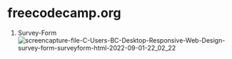 # freecodecamp.org

1) Survey-Form
![screencapture-file-C-Users-BC-Desktop-Responsive-Web-Design-survey-form-surveyform-html-2022-09-01-22_02_22](https://user-images.githubusercontent.com/106008685/187966570-ce18fca6-49cd-4a69-bdac-f98f7c2bb05f.png)

